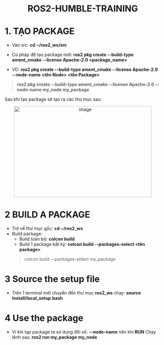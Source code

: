 <h1 align="center">ROS2-HUMBLE-TRAINING</h1>

# 1. TẠO PACKAGE

- Vào src: **cd ~/ros2_ws/src**

- Cú pháp để tạo package mới: **ros2 pkg create --build-type ament_cmake --license Apache-2.0 <package_name>**

- VD: **ros2 pkg create --build-type ament_cmake --license Apache-2.0 --node-name <tên Node> <tên Package>**

> **ros2 pkg create --build-type ament_cmake --license Apache-2.0 --node-name my_node my_package**

Sau khi tạo package sẽ tạo ra các thư mục sau:
<p align="center">
  <img width="444" height="294" alt="image" src="https://github.com/user-attachments/assets/ad8b4031-4a06-4f94-9242-23e2716f0e4e" />
</p>

# 2 BUILD A PACKAGE

- Trở về thư mục gốc: **cd ~/ros2_ws**
- Build package:
  * Build toàn bộ: **colcon build**
  * Build 1 package bất kỳ: **colcon build --packages-select <tên package>**
  > colcon build --packages-select my_package

# 3 Source the setup file

- Trên 1 terminal mới chuyển đến thư mục **ros2_ws** chạy: **source install/local_setup.bash**

# 4 Use the package

- Vì khi tạp package ta sử dụng đối số: **--node-name** nên khi **RUN** Chạy lệnh sau: **ros2 run my_package my_node**


